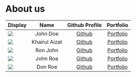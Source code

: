 # About us

Display |     Name      |            Github Profile             | Portfolio 
--------|:-------------:|:-------------------------------------:|:---------:
![](https://via.placeholder.com/100.png?text=Photo) |   John Doe    |     [Github](https://github.com/)     | [Portfolio](docs/team/johndoe.md)
![](https://via.placeholder.com/100.png?text=Photo) | Khairul Aizat | [Github](https://github.com/kairuler) | [Portfolio](https://github.com/kairuler)
![](https://via.placeholder.com/100.png?text=Photo) |   Ron John    |     [Github](https://github.com/)     | [Portfolio](docs/team/johndoe.md)
![](https://via.placeholder.com/100.png?text=Photo) |   John Roe    |     [Github](https://github.com/)     | [Portfolio](docs/team/johndoe.md)
![](https://via.placeholder.com/100.png?text=Photo) |    Don Roe    |     [Github](https://github.com/)     | [Portfolio](docs/team/johndoe.md)
